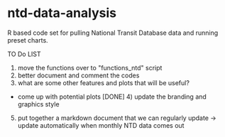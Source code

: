 # ntd-data-analysis

R based code set for pulling National Transit Database data and running preset charts. 


TO Do LIST

1) move the functions over to "functions_ntd" script
2) better document and comment the codes
3) what are some other features and plots that will be useful?
 - come up with potential plots
[DONE] 4) update the branding and graphics style 
5) put together a markdown document that we can regularly update -> update automatically when monthly NTD data comes out